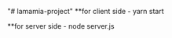 "# lamamia-project" 
**for client side 
       - yarn start

**for server side
       - node server.js

